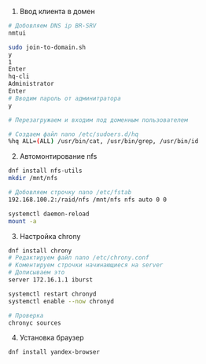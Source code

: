 1. Ввод клиента в домен
```bash
# Добовляем DNS ip BR-SRV
nmtui

sudo join-to-domain.sh
y
1
Enter
hq-cli
Administrator
Enter
# Вводим пароль от админитратора
y

# Перезагружаем и входим под доменным пользователем

# Создаем файл nano /etc/sudoers.d/hq
%hq ALL=(ALL) /usr/bin/cat, /usr/bin/grep, /usr/bin/id
```

2. Автомонтирование nfs
```bash
dnf install nfs-utils 
mkdir /mnt/nfs

# Добовляем строчку nano /etc/fstab 
192.168.100.2:/raid/nfs /mnt/nfs nfs auto 0 0

systemctl daemon-reload
mount -a
```

3. Настройка chrony
```bash
dnf install chrony
# Редактируем файл nano /etc/chrony.conf
# Коментируем строчки начинающиеся на server
# Дописываем это
server 172.16.1.1 iburst 

systemctl restart chronyd
systemctl enable --now chronyd

# Проверка
chronyc sources
```

4. Установка браузер
```bash
dnf install yandex-browser
```
